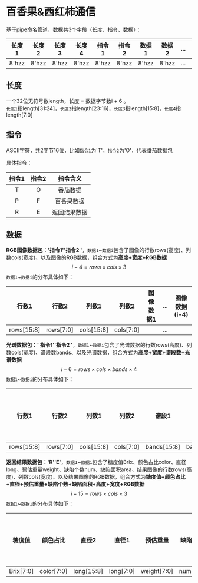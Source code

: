 # 百香果&西红柿通信

基于pipe命名管道，数据共3个字段（长度、指令、数据）：

| 长度1 | 长度2 | 长度3 | 长度4 | 指令1 | 指令2 | 数据1 | 数据2 | ...  | 数据i |
| :---: | :---: | :---: | :---: | :---: | :---: | :---: | :---: | :--: | :---: |
| 8'hzz | 8'hzz | 8'hzz | 8'hzz | 8'hzz | 8'hzz | 8'hzz | 8'hzz | ...  | 8'hzz |

## 长度

一个32位无符号数length，长度 = 数据字节数i + 6 。<br>`长度1`指length[31:24]，`长度2`指length[23:16]，`长度3`指length[15:8]，`长度4`指length[7:0]

## 指令

​	ASCII字符，共2字节16位，比如`指令1`为'T'，`指令2`为'O'，代表番茄数据包

具体指令：

| 指令1 | 指令2 |   指令含义   |
| :---: | :---: | :----------: |
|   T   |   O   |   番茄数据   |
|   P   |   F   |  百香果数据  |
|   R   |   E   | 返回结果数据 |

## **数据**

**RGB图像数据包：'指令1''指令2 '**，`数据1`~`数据i`包含了图像的行数rows(高度)、列数cols(宽度)、以及图像的RGB数据，组合方式为**高度+宽度+RGB数据**
$$
i-4=rows \times cols \times 3
$$
`数据1`~`数据i`的分布具体如下：

|   行数1    |   行数2   |   列数1    |   列数2   | 图像数据1 | ...  | 图像数据(i-4) |
| :--------: | :-------: | :--------: | :-------: | :-------: | :--: | :-----------: |
| rows[15:8] | rows[7:0] | cols[15:8] | cols[7:0] |           | ...  |               |

  

**光谱数据包：' 指令1''指令2 '**，`数据1`~`数据i`包含了光谱数据的行数rows(高度)、列数cols(宽度)、谱段数bands、以及光谱数据，组合方式为**高度+宽度+谱段数+光谱数据**
$$
i-6=rows \times cols \times bands \times 4
$$
`数据1`~`数据i`的分布具体如下：

|   行数1    |   行数2   |   列数1    |   列数2   |    谱段1    |   谱段2    | 图像数据1 | ...  | 图像数据(i-6) |
| :--------: | :-------: | :--------: | :-------: | :---------: | :--------: | :-------: | :--: | :-----------: |
| rows[15:8] | rows[7:0] | cols[15:8] | cols[7:0] | bands[15:8] | bands[7:0] |           | ...  |               |





**返回结果数据包：'R''E'**，`数据1`~`数据i`包含了糖度值Brix、颜色占比color、直径long、预估重量weight、缺陷个数num、缺陷面积area、结果图像的行数rows(高度)、列数cols(宽度)、以及结果图像的RGB数据，组合方式为**糖度值+颜色占比+直径+预估重量+缺陷个数+缺陷面积+高度+宽度+RGB数据**
$$
i-15=rows \times cols \times 3
$$
`数据1`~`数据i`的分布具体如下：

| 糖度值 | 颜色占比 | 直径2 | 直径1 | 预估重量 | 缺陷个数1 | 缺陷个数2 | 缺陷面积1 | 缺陷面积2 | 缺陷面积3 | 缺陷面积4 | 行数1 | 行数2 | 列数1 | 列数2 | 图像数据1 | ... | 图像数据(i-16) |
| :-: | :-: | :-: | :-: | :-: | :-: | :-: | :-: | :-: | :-: | :-: | :-: | :-: | :-: | :-: | --- | --- | --- |
| Brix[7:0] | color[7:0] | long[15:8] | long[7:0] | weight[7:0] | num[15:8] | num[7:0] | area[31:24] | area[23:16] | area[15:8] | area[7:0] | rows[15:8] | rows[7:0] | cols[15:8] | cols[7:0] | | ... | |

